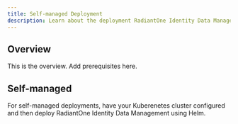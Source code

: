 ```yaml
---
title: Self-managed Deployment
description: Learn about the deployment RadiantOne Identity Data Management in your own Kubernetes cluster using HELM.
---
```


## Overview

This is the overview. Add prerequisites here.

## Self-managed

For self-managed deployments, have your Kuberenetes cluster configured and then deploy RadiantOne Identity Data Management using Helm.

